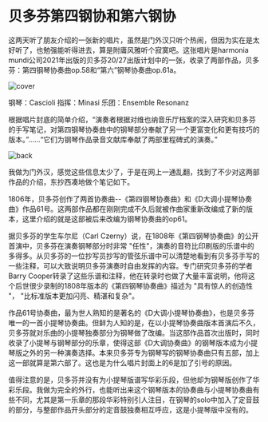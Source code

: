# 贝多芬第四钢协和第六钢协



这两天听了朋友介绍的一张新的唱片，虽然是门外汉只听个热闹，但因为实在是太好听了，也勉强能听得进去，算是附庸风雅听个寂寞吧。这张唱片是harmonia mundi公司2021年出版的贝多芬20/27出版计划中的一张，收录了两部作品，贝多芬：第四钢琴协奏曲op.58和“第六”钢琴协奏曲op.61a。

![cover](/figures/cover.jpg)

钢琴：Cascioli
指挥：Minasi
乐团：Ensemble Resonanz

根据唱片封底的简单介绍，“演奏者根据对维也纳音乐厅档案的深入研究和贝多芬的手写笔记，对第四钢琴协奏曲中的钢琴部分奉献了另一个更富变化和更有技巧的版本。”......“它们为钢琴作品录音文献库奉献了两部里程碑式的演奏。” 

![back](/figures/back.jpg)

我做为门外汉，感觉这些信息太少了，于是在网上一通乱翻，找到了不少对这两部作品的介绍，东抄西凑地做个笔记如下。

1806年，贝多芬创作了两首协奏曲--《第四钢琴协奏曲》和《D大调小提琴协奏曲》作品61号。这两部作品都在刚刚完成不久后就被作曲家重新改编成了新的版本，这里介绍的就是这部被后来改编为钢琴协奏曲的op61。

据贝多芬的学生车尔尼（Carl Czerny）说，在1808年《第四钢琴协奏曲》的公开首演中，贝多芬在演奏钢琴部分时非常 "任性"，演奏的音符比印刷版的乐谱中的多得多。从贝多芬的一位抄写员抄写的管弦乐谱中可以清楚地看到有贝多芬手写的一些注释，可以大致说明贝多芬演奏时自由发挥的内容。专门研究贝多芬的学者Barry Cooper转录了这些乐谱和注释，他在转录时也做了大量丰富说明，他将这个后世很少录制的1808年版本的《第四钢琴协奏曲》描述为 "具有惊人的创造性 "， "比标准版本更加闪亮、精湛和复杂"。

作品61号协奏曲，最为世人熟知的是著名的《D大调小提琴协奏曲》，也是贝多芬唯一的一首小提琴协奏曲。但鲜为人知的是，在以小提琴协奏曲版本首演后不久，贝多芬就对乐曲的小提琴独奏部分为钢琴做了改编。当这部作品首次出版时，同时收录了小提琴与钢琴部分的乐章，使得这部《D大调协奏曲》的钢琴版本成为小提琴版之外的另一种演奏选择。本来贝多芬专为钢琴写的钢琴协奏曲只有五部，加上这一部就算是第六部了。这也是为什么唱片封面上的6是加了引号的原因。

值得注意的是，贝多芬并没有为小提琴版谱写华彩乐段，但他却为钢琴版创作了华彩乐段。我做为完全的外行，也能听出来这个钢琴版本的协奏曲与小提琴协奏曲有些不同，尤其是第一乐章的那段华彩特别引人注目，在钢琴的solo中加入了定音鼓的部分，与整部作品开头部分的定音鼓独奏相互呼应，这是小提琴版中没有的。